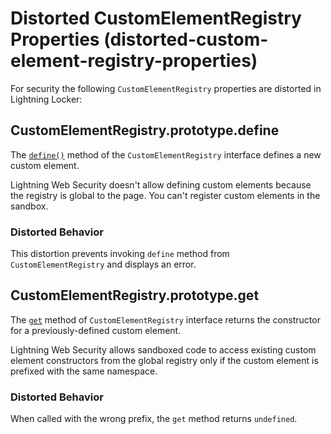 # Distorted CustomElementRegistry Properties (distorted-custom-element-registry-properties)

For security the following `CustomElementRegistry` properties are distorted in Lightning Locker:

<!-- START generated embed: @locker/distortion/src/CustomElementRegistry/docs/define-value.md -->
## CustomElementRegistry.prototype.define

The [`define()`](https://developer.mozilla.org/en-US/docs/Web/API/CustomElementRegistry/define) method of the `CustomElementRegistry` interface defines a new custom element. 

Lightning Web Security doesn't allow defining custom elements because the registry is global to the page. You can't register custom elements in the sandbox. 
### Distorted Behavior

This distortion prevents invoking `define` method from `CustomElementRegistry` and displays an error.
<!-- END generated embed, please keep comment -->

<!-- START generated embed: @locker/distortion/src/CustomElementRegistry/docs/get-value.md -->
## CustomElementRegistry.prototype.get

The [`get`](https://developer.mozilla.org/en-US/docs/Web/API/CustomElementRegistry/get) method of `CustomElementRegistry` interface returns the constructor for a previously-defined custom element. 

Lightning Web Security allows sandboxed code to access existing custom element constructors from the global registry only if the custom element is prefixed with the same namespace. 

### Distorted Behavior

When called with the wrong prefix, the `get` method returns `undefined`.
<!-- END generated embed, please keep comment -->

